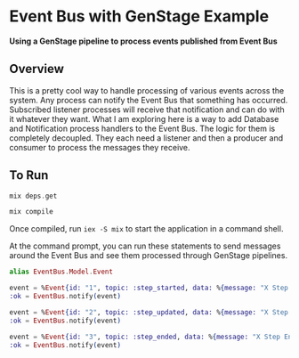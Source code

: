 # Event Bus with GenStage Example

**Using a GenStage pipeline to process events published from Event Bus**

## Overview

This is a pretty cool way to handle processing of various events across the system. Any process can notify the Event Bus that something has occurred. Subscribed listener processes will receive that notification and can do with it whatever they want. What I am exploring here is a way to add Database and Notification process handlers to the Event Bus. The logic for them is completely decoupled. They each need a listener and then a producer and consumer to process the messages they receive.

## To Run

```elixir
mix deps.get

mix compile
```

Once compiled, run `iex -S mix` to start the application in a command shell.

At the command prompt, you can run these statements to send messages around the Event Bus and see them processed through GenStage pipelines.

```elixir
alias EventBus.Model.Event

event = %Event{id: "1", topic: :step_started, data: %{message: "X Step Started"}}
:ok = EventBus.notify(event)

event = %Event{id: "2", topic: :step_updated, data: %{message: "X Step Updated"}}
:ok = EventBus.notify(event)

event = %Event{id: "3", topic: :step_ended, data: %{message: "X Step Ended"}}
:ok = EventBus.notify(event)
```